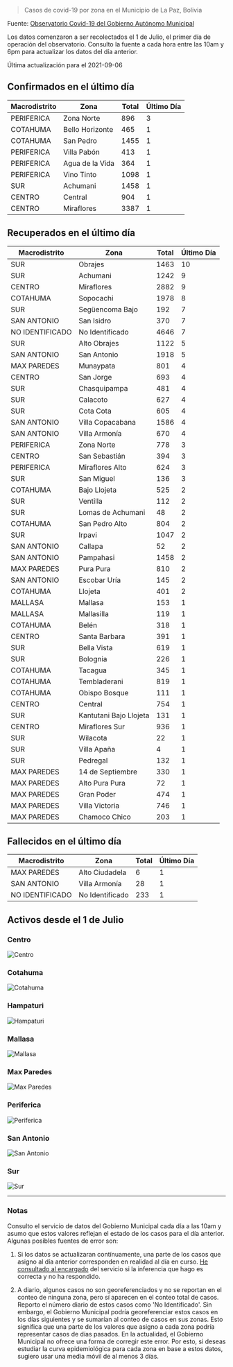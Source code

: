 > Casos de covid-19 por zona en el Municipio de La Paz, Bolivia

Fuente: [Observatorio Covid-19 del Gobierno Autónomo Municipal](http://observatoriocovid19.lapaz.bo/observatorio/index.php/datos-abiertos-covid)

Los datos comenzaron a ser recolectados el 1 de Julio, el primer día de operación del observatorio. Consulto la fuente a cada hora entre las 10am y 6pm para actualizar los datos del día anterior.

Última actualización para el 2021-09-06

## Confirmados en el último día

| Macrodistrito   | Zona            |   Total |   Último Día |
|-----------------|-----------------|---------|--------------|
| PERIFERICA      | Zona Norte      |     896 |            3 |
| COTAHUMA        | Bello Horizonte |     465 |            1 |
| COTAHUMA        | San Pedro       |    1455 |            1 |
| PERIFERICA      | Villa Pabón     |     413 |            1 |
| PERIFERICA      | Agua de la Vida |     364 |            1 |
| PERIFERICA      | Vino Tinto      |    1098 |            1 |
| SUR             | Achumani        |    1458 |            1 |
| CENTRO          | Central         |     904 |            1 |
| CENTRO          | Miraflores      |    3387 |            1 |

## Recuperados en el último día

| Macrodistrito   | Zona                   |   Total |   Último Día |
|-----------------|------------------------|---------|--------------|
| SUR             | Obrajes                |    1463 |           10 |
| SUR             | Achumani               |    1242 |            9 |
| CENTRO          | Miraflores             |    2882 |            9 |
| COTAHUMA        | Sopocachi              |    1978 |            8 |
| SUR             | Següencoma Bajo        |     192 |            7 |
| SAN ANTONIO     | San Isidro             |     370 |            7 |
| NO IDENTIFICADO | No Identificado        |    4646 |            7 |
| SUR             | Alto Obrajes           |    1122 |            5 |
| SAN ANTONIO     | San Antonio            |    1918 |            5 |
| MAX PAREDES     | Munaypata              |     801 |            4 |
| CENTRO          | San Jorge              |     693 |            4 |
| SUR             | Chasquipampa           |     481 |            4 |
| SUR             | Calacoto               |     627 |            4 |
| SUR             | Cota Cota              |     605 |            4 |
| SAN ANTONIO     | Villa Copacabana       |    1586 |            4 |
| SAN ANTONIO     | Villa Armonía          |     670 |            4 |
| PERIFERICA      | Zona Norte             |     778 |            3 |
| CENTRO          | San Sebastián          |     394 |            3 |
| PERIFERICA      | Miraflores Alto        |     624 |            3 |
| SUR             | San Miguel             |     136 |            3 |
| COTAHUMA        | Bajo Llojeta           |     525 |            2 |
| SUR             | Ventilla               |     112 |            2 |
| SUR             | Lomas de Achumani      |      48 |            2 |
| COTAHUMA        | San Pedro Alto         |     804 |            2 |
| SUR             | Irpavi                 |    1047 |            2 |
| SAN ANTONIO     | Callapa                |      52 |            2 |
| SAN ANTONIO     | Pampahasi              |    1458 |            2 |
| MAX PAREDES     | Pura Pura              |     810 |            2 |
| SAN ANTONIO     | Escobar Uría           |     145 |            2 |
| COTAHUMA        | Llojeta                |     401 |            2 |
| MALLASA         | Mallasa                |     153 |            1 |
| MALLASA         | Mallasilla             |     119 |            1 |
| COTAHUMA        | Belén                  |     318 |            1 |
| CENTRO          | Santa Barbara          |     391 |            1 |
| SUR             | Bella Vista            |     619 |            1 |
| SUR             | Bolognia               |     226 |            1 |
| COTAHUMA        | Tacagua                |     345 |            1 |
| COTAHUMA        | Tembladerani           |     819 |            1 |
| COTAHUMA        | Obispo Bosque          |     111 |            1 |
| CENTRO          | Central                |     754 |            1 |
| SUR             | Kantutani Bajo Llojeta |     131 |            1 |
| CENTRO          | Miraflores Sur         |     936 |            1 |
| SUR             | Wilacota               |      22 |            1 |
| SUR             | Villa Apaña            |       4 |            1 |
| SUR             | Pedregal               |     132 |            1 |
| MAX PAREDES     | 14 de Septiembre       |     330 |            1 |
| MAX PAREDES     | Alto Pura Pura         |      72 |            1 |
| MAX PAREDES     | Gran Poder             |     474 |            1 |
| MAX PAREDES     | Villa Victoria         |     746 |            1 |
| MAX PAREDES     | Chamoco Chico          |     203 |            1 |

## Fallecidos en el último día

| Macrodistrito   | Zona            |   Total |   Último Día |
|-----------------|-----------------|---------|--------------|
| MAX PAREDES     | Alto Ciudadela  |       6 |            1 |
| SAN ANTONIO     | Villa Armonía   |      28 |            1 |
| NO IDENTIFICADO | No Identificado |     233 |            1 |

## Activos desde el 1 de Julio

### Centro

![Centro](plots/activos_centro.png)

### Cotahuma

![Cotahuma](plots/activos_cotahuma.png)

### Hampaturi

![Hampaturi](plots/activos_hampaturi.png)

### Mallasa

![Mallasa](plots/activos_mallasa.png)

### Max Paredes

![Max Paredes](plots/activos_max_paredes.png)

### Periferica

![Periferica](plots/activos_periferica.png)

### San Antonio

![San Antonio](plots/activos_san_antonio.png)

### Sur

![Sur](plots/activos_sur.png)

---

### Notas

Consulto el servicio de datos del Gobierno Municipal cada día a las 10am y asumo que estos valores reflejan el estado de los casos para el día anterior. Algunas posibles fuentes de error son:

1. Si los datos se actualizaran contínuamente, una parte de los casos que asigno al día anterior corresponden en realidad al día en curso. [He consultado al encargado](https://twitter.com/mauforonda/status/1278727234765959168) del servicio si la inferencia que hago es correcta y no ha respondido.

2. A diario, algunos casos no son georeferenciados y no se reportan en el conteo de ninguna zona, pero sí aparecen en el conteo total de casos. Reporto el número diario de estos casos como 'No Identificado'.  Sin embargo, el Gobierno Municipal podría georeferenciar estos casos en los días siguientes y se sumarían al conteo de casos en sus zonas. Esto significa que una parte de los valores que asigno a cada zona podría representar casos de días pasados. En la actualidad, el Gobierno Municipal no ofrece una forma de corregir este error. Por esto, si deseas estudiar la curva epidemiológica para cada zona en base a estos datos, sugiero usar una media móvil de al menos 3 días.